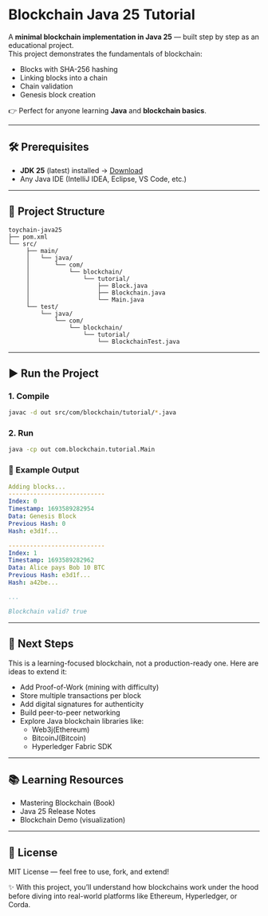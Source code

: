 # Blockchain Java 25 Tutorial

A **minimal blockchain implementation in Java 25** — built step by step as an educational project.  
This project demonstrates the fundamentals of blockchain:  
- Blocks with SHA-256 hashing  
- Linking blocks into a chain  
- Chain validation  
- Genesis block creation  

👉 Perfect for anyone learning **Java** and **blockchain basics**.  

---

## 🛠 Prerequisites
- **JDK 25** (latest) installed → [Download](https://jdk.java.net/25/)  
- Any Java IDE (IntelliJ IDEA, Eclipse, VS Code, etc.)  

---

## 📂 Project Structure
```
toychain-java25
├── pom.xml
└── src/
     ├── main/
     │   └── java/
     │       └── com/
     │           └── blockchain/
     │               └── tutorial/
     │                   ├── Block.java
     │                   ├── Blockchain.java
     │                   └── Main.java
     └── test/
         └── java/
             └── com/
                 └── blockchain/
                     └── tutorial/
                         └── BlockchainTest.java
```

---

## ▶️ Run the Project

### 1. Compile
```bash
javac -d out src/com/blockchain/tutorial/*.java
```

### 2. Run
```bash
java -cp out com.blockchain.tutorial.Main
```

### 📖 Example Output
```yaml
Adding blocks...
---------------------------
Index: 0
Timestamp: 1693589282954
Data: Genesis Block
Previous Hash: 0
Hash: e3d1f...

---------------------------
Index: 1
Timestamp: 1693589282962
Data: Alice pays Bob 10 BTC
Previous Hash: e3d1f...
Hash: a42be...

...

Blockchain valid? true
```

---

## 🚀 Next Steps

This is a learning-focused blockchain, not a production-ready one.
Here are ideas to extend it:

  + Add Proof-of-Work (mining with difficulty)
  + Store multiple transactions per block
  + Add digital signatures for authenticity
  + Build peer-to-peer networking
  + Explore Java blockchain libraries like:
    + Web3j(Ethereum)
    + BitcoinJ(Bitcoin)
    + Hyperledger Fabric SDK

---

## 📚 Learning Resources

  + Mastering Blockchain (Book)
  + Java 25 Release Notes
  + Blockchain Demo (visualization)

---

## 📜 License
MIT License — feel free to use, fork, and extend!

✨ With this project, you’ll understand how blockchains work under the hood before diving into real-world platforms like Ethereum, Hyperledger, or Corda.
